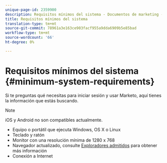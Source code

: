 ```yaml
---
unique-page-id: 2359900
description: Requisitos mínimos del sistema - Documentos de marketing - Documentación del producto
title: Requisitos mínimos del sistema
translation-type: tm+mt
source-git-commit: 78961a3e163ce903facf955a9dda6909b5e85bad
workflow-type: tm+mt
source-wordcount: '66'
ht-degree: 0%

---
```



# Requisitos mínimos del sistema {#minimum-system-requirements}

Si te preguntas qué necesitas para iniciar sesión y usar Marketo, aquí tienes la información que estás buscando.

>[!NOTE]
>
>iOS y Android no son compatibles actualmente.

* Equipo o portátil que ejecuta Windows, OS X o Linux
* Teclado y ratón
* Monitor con una resolución mínima de 1280 x 768
* Navegador actualizado, consulte [Exploradores admitidos](/help/marketo/product-docs/administration/setup-administration/supported-browsers.md) para obtener más información
* Conexión a Internet
